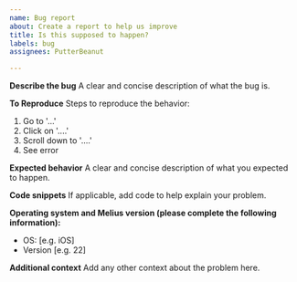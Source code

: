 ```yaml
---
name: Bug report
about: Create a report to help us improve
title: Is this supposed to happen?
labels: bug
assignees: PutterBeanut

---
```


**Describe the bug**
A clear and concise description of what the bug is.

**To Reproduce**
Steps to reproduce the behavior:
1. Go to '...'
2. Click on '....'
3. Scroll down to '....'
4. See error

**Expected behavior**
A clear and concise description of what you expected to happen.

**Code snippets**
If applicable, add code to help explain your problem.

**Operating system and Melius version (please complete the following information):**
 - OS: [e.g. iOS]
 - Version [e.g. 22]

**Additional context**
Add any other context about the problem here.
